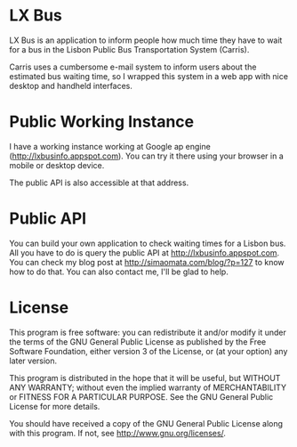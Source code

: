 # LX Bus #

LX Bus is an application to inform people how much time they have to
wait for a bus in the Lisbon Public Bus Transportation System
(Carris).

Carris uses a cumbersome e-mail system to inform users about the
estimated bus waiting time, so I wrapped this system in a web app with
nice desktop and handheld interfaces. 


# Public Working Instance #

I have a working instance working at Google ap engine
(<http://lxbusinfo.appspot.com>). You can try it there using your
browser in a mobile or desktop device.

The public API is also accessible at that address.


# Public API #

You can build your own application to check waiting times for a Lisbon
bus. All you have to do is query the public API at
<http://lxbusinfo.appspot.com>. You can check my blog post at
<http://simaomata.com/blog/?p=127> to know how to do that. You can
also contact me, I'll be glad to help.


# License #

This program is free software: you can redistribute it and/or modify
it under the terms of the GNU General Public License as published by
the Free Software Foundation, either version 3 of the License, or
(at your option) any later version.

This program is distributed in the hope that it will be useful,
but WITHOUT ANY WARRANTY; without even the implied warranty of
MERCHANTABILITY or FITNESS FOR A PARTICULAR PURPOSE.  See the
GNU General Public License for more details.

You should have received a copy of the GNU General Public License
along with this program.  If not, see <http://www.gnu.org/licenses/>.
